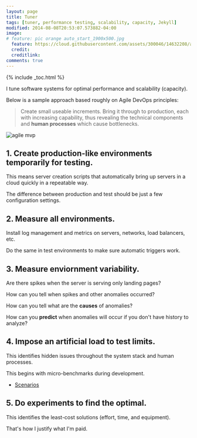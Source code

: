 ```yaml
---
layout: page
title: Tuner
tags: [tuner, performance testing, scalability, capacity, Jekyll]
modified: 2014-08-08T20:53:07.573882-04:00
image:
# feature: pic orange auto_start_1900x500.jpg
  feature: https://cloud.githubusercontent.com/assets/300046/14632208/a8328c40-05d4-11e6-8ec0-496eaab99ff9.jpg
  credit:
  creditlink:
comments: true
---
```

{% include _toc.html %}

I tune software systems for optimal performance and scalability (capacity).

Below is a sample approach based roughly on Agile DevOps principles:

> Create small useable increments. Bring it through to production, each with increasing capability, 
thus revealing the technical components and <strong>human processes</strong> 
which cause bottlenecks.


<img alt="agile mvp" src="https://cloud.githubusercontent.com/assets/300046/12909852/f64315f0-ceb9-11e5-8540-0c0046047881.jpg">


## 1\. Create production-like environments temporarily for testing.

   This means server creation scripts that automatically bring up servers in a cloud
   quickly in a repeatable way.

   The difference between production and test should be just a few configuration settings.

## 2\. Measure all environments.

   Install log management and metrics on servers, networks, load balancers, etc.

   Do the same in test environments to make sure automatic triggers work.

## 3\. Measure enviornment variability.

   Are there spikes when the server is serving only landing pages?
   
   <amp-youtube data-videoid="6VmAX3DM78s" 
   layout="responsive" width="480" height="270">
   </amp-youtube>

   How can you tell when spikes and other anomalies occurred?

   How can you tell what are the **causes** of anomalies?

   How can you **predict** when anomalies will occur if you don't have history to analyze?

## 4\. Impose an artificial load to test limits.

   This identifies hidden issues throughout the system stack and human processes.

   This begins with micro-benchmarks during development.

   <amp-youtube data-videoid="I6EzGV0GE2A" 
   layout="responsive" width="480" height="270">
   </amp-youtube>

   * [Scenarios](/scenarios-for-load)

## 5\. Do experiments to find the optimal.

   This identifies the least-cost solutions (effort, time, and equipment).

   That's how I justify what I'm paid.
